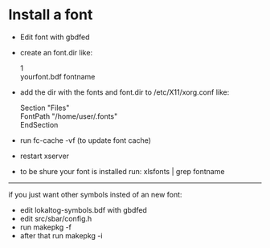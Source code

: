 Install a font
==============

- Edit font with gbdfed
- create an font.dir like:

  1  
  yourfont.bdf fontname

- add the dir with the fonts and font.dir to /etc/X11/xorg.conf like:

  Section "Files"  
     FontPath    "/home/user/.fonts"  
  EndSection

- run fc-cache -vf  (to update font cache)
- restart xserver
- to be shure your font is installed run: xlsfonts | grep fontname

-------------
if you just want other symbols insted of an new font:
- edit lokaltog-symbols.bdf with gbdfed
- edit src/sbar/config.h
- run makepkg -f
- after that run makepkg -i
